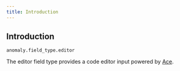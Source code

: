 ```yaml
---
title: Introduction
---
```


## Introduction

`anomaly.field_type.editor`

The editor field type provides a code editor input powered by [Ace](https://ace.c9.io/).

